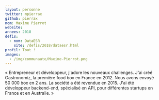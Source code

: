 ```yaml
---
layout: personne
twitter: mpierrax
github: pierrax
nom: Maxime Pierrot
website:
annees: 2018
defis:
  - nom: DataESR
    site: /defis/2018/dataesr.html
profil: Tout !
images:
  - /img/communaute/Maxime-Pierrot.png
---
```


« Entrepreneur et développeur, j'adore les nouveaux challenges. J'ai
créé Gastronomiz, la première food box en France en 2012. Nous avons
envoyé 50 000 box en 2 ans. La société a été revendue en 2015. J'ai
été développeur backend-end, spécialisé en API, pour différentes
startups en France et en Australie. »

